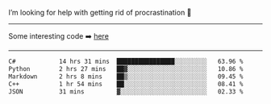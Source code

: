 I’m looking for help with getting rid of procrastination 🤔

-----

Some interesting code :arrow_right: [here](https://github.com/zhen8838/playground)

-----

<!--START_SECTION:waka-->

```txt
C#            14 hrs 31 mins  ████████████████░░░░░░░░░   63.96 %
Python        2 hrs 27 mins   ██▓░░░░░░░░░░░░░░░░░░░░░░   10.86 %
Markdown      2 hrs 8 mins    ██▒░░░░░░░░░░░░░░░░░░░░░░   09.45 %
C++           1 hr 54 mins    ██░░░░░░░░░░░░░░░░░░░░░░░   08.41 %
JSON          31 mins         ▓░░░░░░░░░░░░░░░░░░░░░░░░   02.33 %
```

<!--END_SECTION:waka-->

<!--
**zhen8838/zhen8838** is a ✨ _special_ ✨ repository because its `README.md` (this file) appears on your GitHub profile.

Here are some ideas to get you started:

- 🔭 I’m currently working on ...
- 🌱 I’m currently learning ...
- 👯 I’m looking to collaborate on ...
 ...
- 💬 Ask me about ...
- 📫 How to reach me: ...
- 😄 Pronouns: ...
- ⚡ Fun fact: ...
-->
